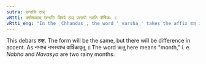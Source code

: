 ```yaml
---
sutra: छन्दसि ठञ्
vRtti: वर्षाशब्दाच् छन्दसि विषये ठञ् प्रत्ययो भवति शैषिकः ॥
vRtti_eng: "In the _Chhandas_, the word '_varsha_' takes the affix ठञ् in the remaining senses."
---
```

This debars ठक्. The form will be the same, but there will be difference in accent. As नभश्च नभस्यश्च वार्षिकावृतू ॥ The word ऋतु here means "month," i. e. _Nabha_ and _Navasya_ are two rainy months.
